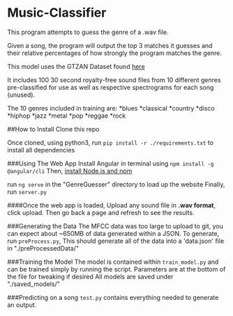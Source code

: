 # Music-Classifier

This program attempts to guess the genre of a .wav file.

Given a song, the program will output the top 3 matches it guesses and their relative percentages of how strongly the program matches the genre.

This model uses the GTZAN Dataset found [here](https://www.kaggle.com/andradaolteanu/gtzan-dataset-music-genre-classification) 

It includes 100 30 second royalty-free sound files from 10 different genres pre-classified for use as well as respective spectrograms for each song (unused).

The 10 genres included in training are:
*blues
*classical
*country
*disco
*hiphop
*jazz
*metal
*pop
*reggae
*rock

##How to Install
Clone this repo

Once cloned, using python3, run ```pip install -r ./requirements.txt``` to install all dependencies

###Using The Web App
Install Angular in terminal using
```npm install -g @angular/cli```
Then, [install Node.js and npm](https://docs.npmjs.com/downloading-and-installing-node-js-and-npm)

run ```ng serve``` in the "GenreGuesser" directory to load up the website
Finally, run ```server.py```

####Once the web app is loaded,
Upload any sound file in **.wav format**, click upload. Then go back a page and refresh to see the results.

###Generating the Data
The MFCC data was too large to upload to git, you can expect about ~650MB of data generated within a JSON.
To generate, run ```preProcess.py```, This should generate all of the data into a 'data.json' file in "./preProcessedData/"

###Training the Model
The model is contained within `train_model.py` and can be trained simply by running the script. Parameters are at the bottom of the file for tweaking if desired
All models are saved under "./saved_models/"

###Predicting on a song
`test.py` contains everything needed to generate an output.
